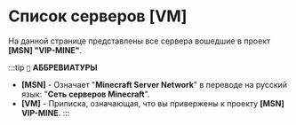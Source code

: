# Список серверов [VM]
На данной странице представлены все сервера вошедшие в проект **[MSN] "VIP-MINE"**.

:::tip `📖` **АББРЕВИАТУРЫ**
- **[MSN]** - Означает "**Minecraft Server Network**" в переводе на русский язык: "**Сеть серверов Minecraft**".
- **[VM]** - Приписка, означающая, что вы привержены к проекту **[MSN] VIP-MINE**.
:::

